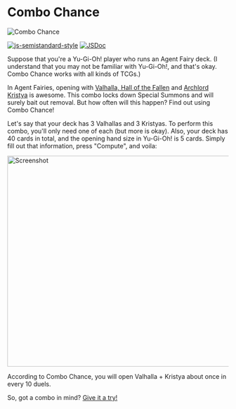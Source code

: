 # Combo Chance
![Combo Chance](https://raw.githubusercontent.com/sudiamanj/ComboChance/master/img/logo.png)

[![js-semistandard-style](https://img.shields.io/badge/code%20style-semistandard-brightgreen.svg?style=flat-square)](https://github.com/Flet/semistandard) [![JSDoc](https://img.shields.io/badge/jsdoc-html-blue.svg?style=flat-square)](http://sudicode.com/combochance/docs/combochance/1.0.0/)

Suppose that you're a Yu-Gi-Oh! player who runs an Agent Fairy deck. (I understand that you may not be familiar with Yu-Gi-Oh!, and that's okay. Combo Chance works with all kinds of TCGs.)

In Agent Fairies, opening with [Valhalla, Hall of the Fallen](http://www.db.yugioh-card.com/yugiohdb/card_search.action?ope=2&cid=7573) and [Archlord Kristya](http://www.db.yugioh-card.com/yugiohdb/card_search.action?ope=2&cid=8283) is awesome. This combo locks down Special Summons and will surely bait out removal. But how often will this happen? Find out using Combo Chance!

Let's say that your deck has 3 Valhallas and 3 Kristyas. To perform this combo, you'll only need one of each (but more is okay). Also, your deck has 40 cards in total, and the opening hand size in Yu-Gi-Oh! is 5 cards. Simply fill out that information, press "Compute", and voila:

<img src="https://raw.githubusercontent.com/sudiamanj/combochance/master/img/screenshot.png" alt="Screenshot" width="800" height="480">

According to Combo Chance, you will open Valhalla + Kristya about once in every 10 duels.

So, got a combo in mind? [Give it a try!](http://sudicode.com/combochance)
